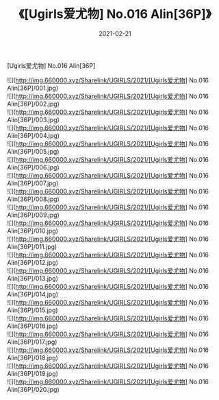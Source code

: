 ﻿---
layout: post
title:  《[Ugirls爱尤物] No.016 Alin[36P]》
date:   2021-02-21
img: http://img.660000.xyz/Sharelink/UGIRLS/2021/[Ugirls爱尤物] No.016 Alin[36P]/000.jpg
categories: [美女, 清纯, 唯美]
---

[Ugirls爱尤物] No.016 Alin[36P]

  ![](http://img.660000.xyz/Sharelink/UGIRLS/2021/[Ugirls爱尤物] No.016 Alin[36P]/001.jpg) <br> ![](http://img.660000.xyz/Sharelink/UGIRLS/2021/[Ugirls爱尤物] No.016 Alin[36P]/002.jpg) <br> ![](http://img.660000.xyz/Sharelink/UGIRLS/2021/[Ugirls爱尤物] No.016 Alin[36P]/003.jpg) <br> ![](http://img.660000.xyz/Sharelink/UGIRLS/2021/[Ugirls爱尤物] No.016 Alin[36P]/004.jpg) <br> ![](http://img.660000.xyz/Sharelink/UGIRLS/2021/[Ugirls爱尤物] No.016 Alin[36P]/005.jpg) <br> ![](http://img.660000.xyz/Sharelink/UGIRLS/2021/[Ugirls爱尤物] No.016 Alin[36P]/006.jpg) <br> ![](http://img.660000.xyz/Sharelink/UGIRLS/2021/[Ugirls爱尤物] No.016 Alin[36P]/007.jpg) <br> ![](http://img.660000.xyz/Sharelink/UGIRLS/2021/[Ugirls爱尤物] No.016 Alin[36P]/008.jpg) <br> ![](http://img.660000.xyz/Sharelink/UGIRLS/2021/[Ugirls爱尤物] No.016 Alin[36P]/009.jpg) <br> ![](http://img.660000.xyz/Sharelink/UGIRLS/2021/[Ugirls爱尤物] No.016 Alin[36P]/010.jpg) <br> ![](http://img.660000.xyz/Sharelink/UGIRLS/2021/[Ugirls爱尤物] No.016 Alin[36P]/011.jpg) <br> ![](http://img.660000.xyz/Sharelink/UGIRLS/2021/[Ugirls爱尤物] No.016 Alin[36P]/012.jpg) <br> ![](http://img.660000.xyz/Sharelink/UGIRLS/2021/[Ugirls爱尤物] No.016 Alin[36P]/013.jpg) <br> ![](http://img.660000.xyz/Sharelink/UGIRLS/2021/[Ugirls爱尤物] No.016 Alin[36P]/014.jpg) <br> ![](http://img.660000.xyz/Sharelink/UGIRLS/2021/[Ugirls爱尤物] No.016 Alin[36P]/015.jpg) <br> ![](http://img.660000.xyz/Sharelink/UGIRLS/2021/[Ugirls爱尤物] No.016 Alin[36P]/016.jpg) <br> ![](http://img.660000.xyz/Sharelink/UGIRLS/2021/[Ugirls爱尤物] No.016 Alin[36P]/017.jpg) <br> ![](http://img.660000.xyz/Sharelink/UGIRLS/2021/[Ugirls爱尤物] No.016 Alin[36P]/018.jpg) <br> ![](http://img.660000.xyz/Sharelink/UGIRLS/2021/[Ugirls爱尤物] No.016 Alin[36P]/019.jpg) <br> ![](http://img.660000.xyz/Sharelink/UGIRLS/2021/[Ugirls爱尤物] No.016 Alin[36P]/020.jpg) <br>